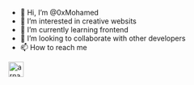- 👋 Hi, I’m @0xMohamed
- 👀 I’m interested in creative websits
- 🌱 I’m currently learning frontend
- 💞️ I’m looking to collaborate with other developers
- 📫 How to reach me 


[<img align="left" alt="arnabdey0503 | LinkedIn" width="30px" src="https://cdn.jsdelivr.net/npm/simple-icons@v3/icons/linkedin.svg" />][linkedin]


<!---
0xMohamed/0xMohamed is a ✨ special ✨ repository because its `README.md` (this file) appears on your GitHub profile.
You can click the Preview link to take a look at your changes.
--->
[linkedin]: https://www.linkedin.com/in/0xmohamed/

